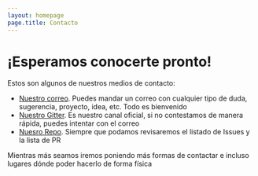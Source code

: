 ```yaml
---
layout: homepage
page.title: Contacto
---
```

# [](#header-1)¡Esperamos conocerte pronto!

Estos son algunos de nuestros medios de contacto:

 * [Nuestro correo](mailto:codelabora@gmail.com). Puedes mandar un correo con cualquier tipo de duda, sugerencia, proyecto, idea, etc. Todo es bienvenido 
 * [Nuestro Gitter](https://gitter.im/CodeLabora/Lobby). Es nuestro canal oficial, si no contestamos de manera rápida, puedes intentar con el correo 
 * [Nuesro Repo](https://github.com/issues?user=CodeLabora). Siempre que podamos revisaremos el listado de Issues y la lista de PR 

 Mientras más seamos iremos poniendo más formas de contactar e incluso lugares dónde poder hacerlo de forma física 
